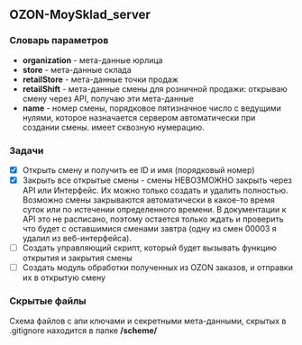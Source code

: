 ## OZON-MoySklad_server

### Словарь параметров
- **organization** - мета-данные юрлица
- **store** - мета-данные склада
- **retailStore** - мета-данные точки продаж
- **retailShift** - мета-данные смены для розничной продажи: открываю смену через API, получаю эти мета-данные 
- **name** - номер смены, порядковое пятизначное число с ведущими нулями, которое назначается сервером автоматически при создании смены. имеет сквозную нумерацию.

### Задачи
- [x] Открыть смену и получить ее ID и имя (порядковый номер)
- [x] Закрыть все открытые смены - смены НЕВОЗМОЖНО закрыть через API или Интерфейс. Их можно только создать и удалить полностью. Возможно смены закрываются автоматически в какое-то время суток или по истечении определенного времени. В документации к API это не расписано, поэтому остается только ждать и проверить что будет с оставшимися сменами завтра (одну из смен 00003 я удалил из веб-интерфейса).
- [ ] Создать управляющий скрипт, который будет вызывать функцию открытия и закрытия смены
- [ ] Создать модуль обработки полученных из OZON заказов, и отправки их в открытую смену

### Скрытые файлы
Схема файлов с апи ключами и секретными мета-данными, скрытых в .gitignore находится в папке **/scheme/**


